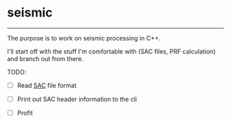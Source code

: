 # seismic

---

The purpose is to work on seismic processing in C++.

I'll start off with the stuff I'm comfortable with (SAC files, PRF calculation)
and branch out from there.

TODO:
- [ ] Read [SAC](https://ds.iris.edu/files/sac-manual/manual/file_format.html) file format

- [ ] Print out SAC header information to the cli

- [ ] Profit
